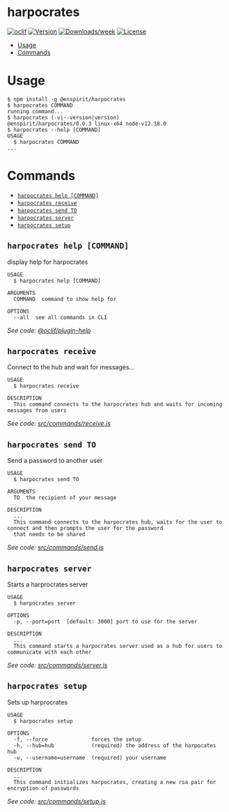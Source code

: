 harpocrates
===========



[![oclif](https://img.shields.io/badge/cli-oclif-brightgreen.svg)](https://oclif.io)
[![Version](https://img.shields.io/npm/v/harpocrates.svg)](https://npmjs.org/package/harpocrates)
[![Downloads/week](https://img.shields.io/npm/dw/harpocrates.svg)](https://npmjs.org/package/harpocrates)
[![License](https://img.shields.io/npm/l/harpocrates.svg)](https://github.com/enspirit/harpocrates/blob/master/package.json)

<!-- toc -->
* [Usage](#usage)
* [Commands](#commands)
<!-- tocstop -->
# Usage
<!-- usage -->
```sh-session
$ npm install -g @enspirit/harpocrates
$ harpocrates COMMAND
running command...
$ harpocrates (-v|--version|version)
@enspirit/harpocrates/0.0.3 linux-x64 node-v12.18.0
$ harpocrates --help [COMMAND]
USAGE
  $ harpocrates COMMAND
...
```
<!-- usagestop -->
# Commands
<!-- commands -->
* [`harpocrates help [COMMAND]`](#harpocrates-help-command)
* [`harpocrates receive`](#harpocrates-receive)
* [`harpocrates send TO`](#harpocrates-send-to)
* [`harpocrates server`](#harpocrates-server)
* [`harpocrates setup`](#harpocrates-setup)

## `harpocrates help [COMMAND]`

display help for harpocrates

```
USAGE
  $ harpocrates help [COMMAND]

ARGUMENTS
  COMMAND  command to show help for

OPTIONS
  --all  see all commands in CLI
```

_See code: [@oclif/plugin-help](https://github.com/oclif/plugin-help/blob/v3.2.2/src/commands/help.ts)_

## `harpocrates receive`

Connect to the hub and wait for messages...

```
USAGE
  $ harpocrates receive

DESCRIPTION
  This command connects to the harpocrates hub and waits for incoming messages from users
```

_See code: [src/commands/receive.js](https://github.com/enspirit/harpocrates/blob/v0.0.3/src/commands/receive.js)_

## `harpocrates send TO`

Send a password to another user

```
USAGE
  $ harpocrates send TO

ARGUMENTS
  TO  the recipient of your message

DESCRIPTION
  ...
  This command connects to the harpocrates hub, waits for the user to connect and then prompts the user for the password 
  that needs to be shared
```

_See code: [src/commands/send.js](https://github.com/enspirit/harpocrates/blob/v0.0.3/src/commands/send.js)_

## `harpocrates server`

Starts a harprocrates server

```
USAGE
  $ harpocrates server

OPTIONS
  -p, --port=port  [default: 3000] port to use for the server

DESCRIPTION
  ...
  This command starts a harpocrates server used as a hub for users to communicate with each other
```

_See code: [src/commands/server.js](https://github.com/enspirit/harpocrates/blob/v0.0.3/src/commands/server.js)_

## `harpocrates setup`

Sets up harprocrates

```
USAGE
  $ harpocrates setup

OPTIONS
  -f, --force              forces the setup
  -h, --hub=hub            (required) the address of the harpocates hub
  -u, --username=username  (required) your username

DESCRIPTION
  ...
  This command initializes harpocrates, creating a new rsa pair for encryption of passwords
```

_See code: [src/commands/setup.js](https://github.com/enspirit/harpocrates/blob/v0.0.3/src/commands/setup.js)_
<!-- commandsstop -->
